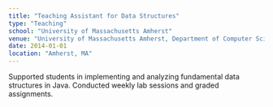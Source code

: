 ```yaml
---
title: "Teaching Assistant for Data Structures"
type: "Teaching"
school: "University of Massachusetts Amherst"
venue: "University of Massachusetts Amherst, Department of Computer Science"
date: 2014-01-01
location: "Amherst, MA"
---
```

Supported students in implementing and analyzing fundamental data structures in Java. Conducted weekly lab sessions and graded assignments.
